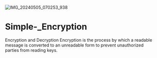 ![IMG_20240505_070253_938](https://github.com/Khizer-Hafeez24/Simple-_Encryption/assets/162121261/a48f5db6-880c-4418-8bb8-caf0b7d50231)
# Simple-_Encryption
Encryption and Decryption Encryption is the process by which a readable message is converted to an unreadable form to prevent unauthorized parties from reading keys.
